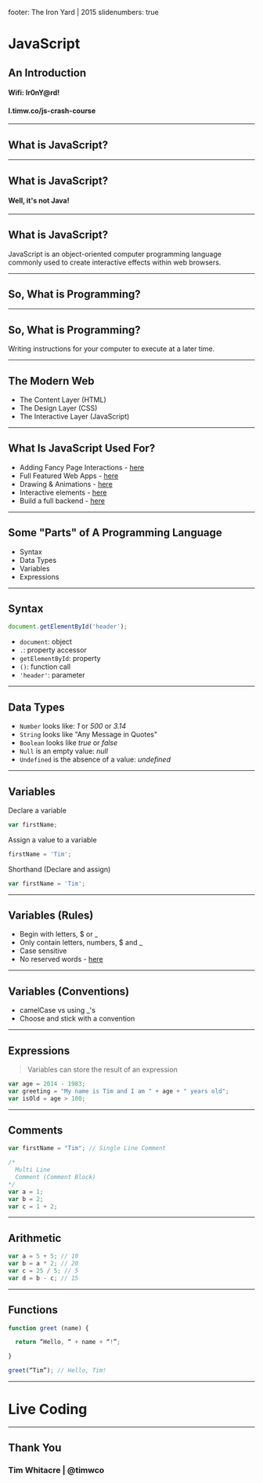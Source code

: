 footer: The Iron Yard | 2015
slidenumbers: true

# JavaScript

## An Introduction

#### Wifi: Ir0nY@rd!

#### l.timw.co/js-crash-course


---

## What is JavaScript?

---

## What is JavaScript?

#### Well, it's not Java!

---

## What is JavaScript?

JavaScript is an object-oriented computer programming language commonly used to create interactive effects within web browsers.

---

## So, What is Programming?

---

## So, What is Programming?

Writing instructions for your computer 
to execute at a later time.

---

## The Modern Web

* The Content Layer (HTML)
* The Design Layer (CSS)
* The Interactive Layer (JavaScript)

---

## What Is JavaScript Used For?

- Adding Fancy Page Interactions - [here](http://dev.sencha.com/playpen/ext-core-latest/examples/lightbox/)
- Full Featured Web Apps - [here](http://www.rdio.com/new/)
- Drawing & Animations - [here](http://raphaeljs.com/analytics.html)
- Interactive elements - [here](http://codepen.io/twhitacre/full/MwKXxz/)
- Build a full backend - [here](http://nodejs.org/)

---

## Some "Parts" of A Programming Language

* Syntax
* Data Types
* Variables
* Expressions

---

## Syntax

```js
document.getElementById('header');
```

* `document`: object
* `.`: property accessor
* `getElementById`: property
* `()`: function call
* `'header'`: parameter

---

## Data Types

* `Number` looks like: *1* or *500* or *3.14*
* `String` looks like "Any Message in Quotes"
* `Boolean` looks like *true* or *false*
* `Null` is an empty value: *null*
* `Undefined` is the absence of a value: *undefined*

---

##  Variables

Declare a variable

```js
var firstName;
```

Assign a value to a variable

```js
firstName = 'Tim';
```

Shorthand (Declare and assign)

```js
var firstName = 'Tim';
```

---

## Variables (Rules)

- Begin with letters, $ or _
- Only contain letters, numbers, $ and _
- Case sensitive
- No reserved words - [here](https://developer.mozilla.org/en-US/docs/Web/JavaScript/Reference/Lexical_grammar#Keywords)

---

## Variables (Conventions)

- camelCase vs using _'s
- Choose and stick with a convention

---

## Expressions


> Variables can store the result of an expression

```js
var age = 2014 - 1983;
var greeting = "My name is Tim and I am " + age + " years old";
var isOld = age > 100;
```

---

## Comments

```js
var firstName = "Tim"; // Single Line Comment

/*
  Multi Line
  Comment (Comment Block)
*/
var a = 1;
var b = 2;
var c = 1 + 2;
```
---

## Arithmetic

```js
var a = 5 + 5; // 10
var b = a * 2; // 20
var c = 25 / 5; // 5
var d = b - c; // 15
```

---

## Functions

```js
function greet (name) {

  return “Hello, “ + name + “!”;

}

greet(“Tim”); // Hello, Tim!
```
---

# Live Coding

---

## Thank You

### Tim Whitacre | @timwco
